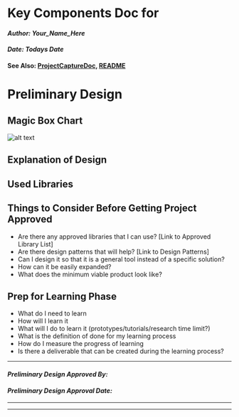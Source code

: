 # Key Components Doc for <Project>
#### *Author: Your_Name_Here*
#### *Date: Todays Date*
#### See Also: [ProjectCaptureDoc](./ProjectCaptureDoc.md), [README](./README.md)
# Preliminary Design

## Magic Box Chart

![alt text](linkToImage)


## Explanation of Design


## Used Libraries


## Things to Consider Before Getting Project Approved
- Are there any approved libraries that I can use? [Link to Approved Library List]
- Are there design patterns that will help?  [Link to Design Patterns]
- Can I design it so that it is a general tool instead of a specific solution?
- How can it be easily expanded?
- What does the minimum viable product look like?

## Prep for Learning Phase
- What do I need to learn
- How will I learn it
- What will I do to learn it (prototypes/tutorials/research time limit?)
- What is the definition of done for my learning process
- How do I measure the progress of learning
- Is there a deliverable that can be created during the learning process?

-----

#### *Preliminary Design Approved By:* 
#### *Preliminary Design Approval Date:*

---
---